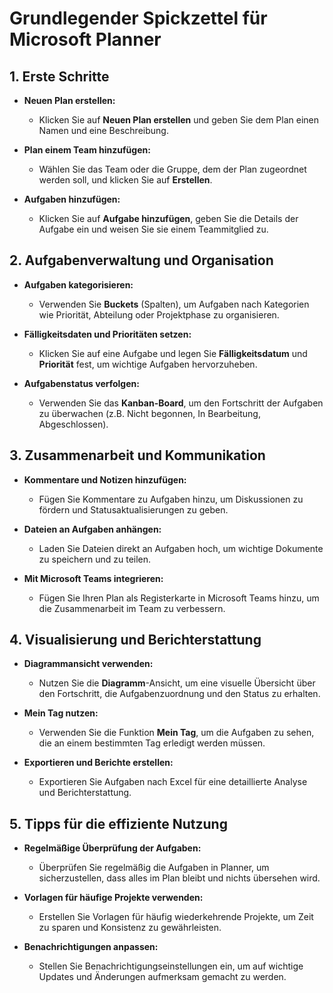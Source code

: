 # Grundlegender Spickzettel für Microsoft Planner



## 1. Erste Schritte

- **Neuen Plan erstellen:**
  - Klicken Sie auf **Neuen Plan erstellen** und geben Sie dem Plan einen Namen und eine Beschreibung.

- **Plan einem Team hinzufügen:**
  - Wählen Sie das Team oder die Gruppe, dem der Plan zugeordnet werden soll, und klicken Sie auf **Erstellen**.

- **Aufgaben hinzufügen:**
  - Klicken Sie auf **Aufgabe hinzufügen**, geben Sie die Details der Aufgabe ein und weisen Sie sie einem Teammitglied zu.

## 2. Aufgabenverwaltung und Organisation

- **Aufgaben kategorisieren:**
  - Verwenden Sie **Buckets** (Spalten), um Aufgaben nach Kategorien wie Priorität, Abteilung oder Projektphase zu organisieren.

- **Fälligkeitsdaten und Prioritäten setzen:**
  - Klicken Sie auf eine Aufgabe und legen Sie **Fälligkeitsdatum** und **Priorität** fest, um wichtige Aufgaben hervorzuheben.

- **Aufgabenstatus verfolgen:**
  - Verwenden Sie das **Kanban-Board**, um den Fortschritt der Aufgaben zu überwachen (z.B. Nicht begonnen, In Bearbeitung, Abgeschlossen).

## 3. Zusammenarbeit und Kommunikation

- **Kommentare und Notizen hinzufügen:**
  - Fügen Sie Kommentare zu Aufgaben hinzu, um Diskussionen zu fördern und Statusaktualisierungen zu geben.

- **Dateien an Aufgaben anhängen:**
  - Laden Sie Dateien direkt an Aufgaben hoch, um wichtige Dokumente zu speichern und zu teilen.

- **Mit Microsoft Teams integrieren:**
  - Fügen Sie Ihren Plan als Registerkarte in Microsoft Teams hinzu, um die Zusammenarbeit im Team zu verbessern.

## 4. Visualisierung und Berichterstattung

- **Diagrammansicht verwenden:**
  - Nutzen Sie die **Diagramm**-Ansicht, um eine visuelle Übersicht über den Fortschritt, die Aufgabenzuordnung und den Status zu erhalten.

- **Mein Tag nutzen:**
  - Verwenden Sie die Funktion **Mein Tag**, um die Aufgaben zu sehen, die an einem bestimmten Tag erledigt werden müssen.

- **Exportieren und Berichte erstellen:**
  - Exportieren Sie Aufgaben nach Excel für eine detaillierte Analyse und Berichterstattung.

## 5. Tipps für die effiziente Nutzung

- **Regelmäßige Überprüfung der Aufgaben:**
  - Überprüfen Sie regelmäßig die Aufgaben in Planner, um sicherzustellen, dass alles im Plan bleibt und nichts übersehen wird.

- **Vorlagen für häufige Projekte verwenden:**
  - Erstellen Sie Vorlagen für häufig wiederkehrende Projekte, um Zeit zu sparen und Konsistenz zu gewährleisten.

- **Benachrichtigungen anpassen:**
  - Stellen Sie Benachrichtigungseinstellungen ein, um auf wichtige Updates und Änderungen aufmerksam gemacht zu werden.
